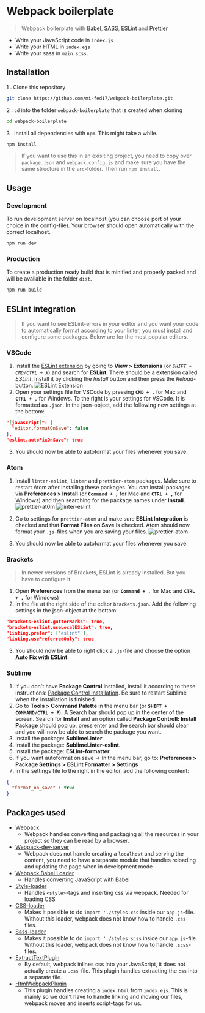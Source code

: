 # Webpack boilerplate
> Webpack boilerplate with [Babel](https://babeljs.io/), [SASS](https://sass-lang.com/), [ESLint](https://eslint.org/) and [Prettier](https://prettier.io/)

* Write your JavaScript code in `index.js`
* Write your HTML in `index.ejs`
* Write your sass in `main.scss`.

## Installation

1 . Clone this repository
```bash
git clone https://github.com/mi-fed17/webpack-boilerplate.git
```
2 . `cd` into the folder `webpack-boilerplate` that is created when cloning
```bash
cd webpack-boilerplate
```
3 . Install all dependencies with `npm`. This might take a while.
```bash
npm install
```

> If you want to use this in an exisiting project, you need to copy over `package.json` and `webpack.config.js` and make sure you have the same structure in the `src`-folder. Then run `npm install`.

## Usage

### Development
To run development server on localhost (you can choose port of your choice in the config-file). Your browser should open automatically with the correct localhost.

```bash
npm run dev
```

### Production

To create a production ready build that is minified and properly packed and will be available in the folder `dist`.

```bash
npm run build
```

## ESLint integration 

> If you want to see ESLint-errors in your editor and you want your code to automatically format according to your linter, you must install and configure some packages. Below are for the most popular editors.

### VSCode

1. Install the [ESLint extension](https://github.com/Microsoft/vscode-eslint) by going to **View > Extensions** (or _`SHIFT + CMD/CTRL + X`_) and search for **ESLint**. There should be a extension called _ESLint_. Install it by clicking the *Install* button and then press the _Reload_-button.
![ESLint Extension](https://i.imgur.com/mEo0gvQ.png)
2. Open your settings file for VSCode by pressing **`CMD + ,`** for Mac and **`CTRL + ,`** for Windows. To the right is your settings for VSCode. It is formatted as `.json`. In the json-object, add the following new settings at the bottom:
```json
"[javascript]": {
  "editor.formatOnSave": false
},
"eslint.autoFixOnSave": true
```
3. You should now be able to autoformat your files whenever you save.

### Atom

1. Install `linter-eslint`, `linter` and `prettier-atom` packages. Make sure to restart Atom after installing these packages. You can install packages via **Preferences > Install** (or **`Command + ,`** for Mac and **`CTRL + ,`** for Windows) and then searching for the package names under **Install**.
![prettier-at0m](https://i.imgur.com/JZVvxoN.png)
![linter-eslint](https://i.imgur.com/sk5SAms.png)

2. Go to settings for `prettier-atom` and make sure **ESLint Integration** is checked and that **Format Files on Save** is checked. Atom should now format your `.js`-files when you are saving your files.
![prettier-atom](https://i.imgur.com/RP2BgTL.png)
3. You should now be able to autoformat your files whenever you save.

### Brackets

> In newer versions of Brackets, ESLint is already installed. But you have to configure it.

1. Open **Preferences** from the menu bar (or **`Command + ,`** for Mac and **`CTRL + ,`** for Windows)
2. In the file at the right side of the editor `brackets.json`. Add the following settings in the json-object at the bottom:
```json
"brackets-eslint.gutterMarks": true,
"brackets-eslint.useLocalESLint": true,
"linting.prefer": ["eslint" ],
"linting.usePreferredOnly": true
```
3. You should now be able to right click a `.js`-file and choose the option **Auto Fix with ESLint**.

### Sublime

1. If you don't have **Package Control** installed, install it according to these instructions: [Package Control Installation](https://packagecontrol.io/installation). Be sure to restart Sublime when the installation is finished.
2. Go to **Tools > Command Palette** in the menu bar (or **`SHIFT + COMMAND/CTRL + P`**). A Search bar should pop up in the center of the screen. Search for **Install** and an option called **Package Controll: Install Package** should pop up, press enter and the search bar should clear and you will now be able to search the package you want.
3. Install the package: **SublimeLinter**
4. Install the package: **SublimeLinter-eslint**.
5. Install the package: **ESLint-formatter**.
6. If you want autoformat on save -> In the menu bar, go to: **Preferences > Package Settings > ESLint Formatter > Settings**
7. In the settings file to the right in the editor, add the following content:
```json
{
  "format_on_save" : true
}
```

## Packages used

* [Webpack](https://github.com/webpack/webpack)
  * Webpack handles converting and packaging all the resources in your project so they can be read by a browser.
* [Webpack-dev-server](https://github.com/webpack/webpack-dev-server)
  * Webpack does not handle creating a `localhost` and serving the content, you need to have a separate module that handles reloading and updating the page when in development mode
* [Webpack Babel Loader](https://github.com/babel/babel-loader)
  * Handles converting JavaScript with Babel
* [Style-loader](https://github.com/webpack-contrib/style-loader)
  * Handles `<style>`-tags and inserting css via webpack. Needed for loading CSS
* [CSS-loader](https://github.com/webpack-contrib/css-loader)
  * Makes it possible to do `import './styles.css` inside our `app.js`-file. Without this loader, webpack does not know how to handle `.css`-files.
* [Sass-loader](https://github.com/webpack-contrib/sass-loader)
  * Makes it possible to do `import './styles.scss` inside our `app.js`-file. Without this loader, webpack does not know how to handle `.scss`-files.
* [ExtractTextPlugin](https://github.com/webpack-contrib/extract-text-webpack-plugin)
  * By default, webpack inlines css into your JavaScript, it does not actually create a `.css`-file. This plugin handles extracting the `css` into a separate file.
* [HtmlWebpackPlugin](https://github.com/jantimon/html-webpack-plugin)
  * This plugin handles creating a `index.html` from `index.ejs`. This is mainly so we don't have to handle linking and moving our files, webpack moves and inserts script-tags for us.